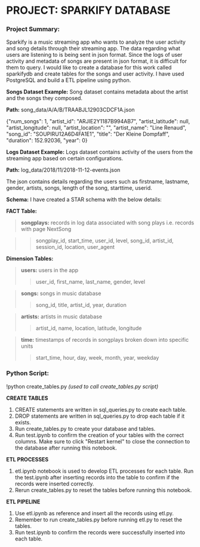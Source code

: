 # PROJECT:  SPARKIFY DATABASE

### Project Summary: 
Sparkify is a music streaming app who wants to analyze the user activity and song details through their streaming app. The data regarding what users are listening to is being sent in json format. Since the logs of user activity and metadata of songs are present in json format, it is difficult for them to query. 
I would like to create a database for this work called sparkifydb and create tables for the songs and user activity. I have used PostgreSQL and build a ETL pipeline using python.
            
**Songs Dataset Example:**
Song dataset contains metadata about the artist and the songs they composed.

**Path:** song_data/A/A/B/TRAABJL12903CDCF1A.json

{"num_songs": 1, "artist_id": "ARJIE2Y1187B994AB7", "artist_latitude": null, "artist_longitude": null, "artist_location": "", "artist_name": "Line Renaud", "song_id": "SOUPIRU12A6D4FA1E1", "title": "Der Kleine Dompfaff", "duration": 152.92036, "year": 0}


**Logs Dataset Example:**
Logs dataset contains activity of the users from the streaming app based on certain configurations.

**Path:** log_data/2018/11/2018-11-12-events.json

The json contains details regarding the users such as firstname, lastname, gender, artists, songs, length of the song, starttime, userid.


**Schema:** I have created a STAR schema with the below details:

**FACT Table:**

> **songplays:** records in log data associated with song plays i.e. records with page NextSong

>> songplay_id, start_time, user_id, level, song_id, artist_id, session_id, location, user_agent

**Dimension Tables:**

> **users:** users in the app
>>    user_id, first_name, last_name, gender, level

> **songs:** songs in music database
>>    song_id, title, artist_id, year, duration

>**artists:** artists in music database
>>    artist_id, name, location, latitude, longitude

>**time:** timestamps of records in songplays broken down into specific units
>>    start_time, hour, day, week, month, year, weekday

    
### Python Script:

!python create_tables.py *(used to call create_tables.py script)*

**CREATE TABLES**
   1. CREATE statements are written in sql_queries.py to create each table.
   2. DROP statements are written in sql_queries.py to drop each table if it exists.
   3. Run create_tables.py to create your database and tables.
   4. Run test.ipynb to confirm the creation of your tables with the correct columns. Make sure to click "Restart      kernel" to close the connection to the database after running this notebook.

**ETL PROCESSES**
   1. etl.ipynb notebook is used to develop ETL processes for each table. Run the test.ipynb after inserting           records    into the table to confirm if the records were inserted correctly.
   2. Rerun create_tables.py to reset the tables before running this notebook.

**ETL PIPELINE**
   1. Use etl.ipynb as reference and insert all the records using etl.py.
   2. Remember to run create_tables.py before running etl.py to reset the tables. 
   3. Run test.ipynb to confirm the records were successfully inserted into each table.


